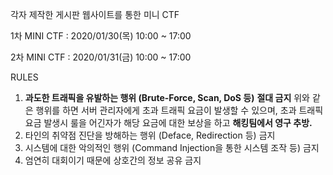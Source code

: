 각자 제작한 게시판 웹사이트를 통한 미니 CTF

1차 MINI CTF : 2020/01/30(목) 10:00 ~ 17:00

2차 MINI CTF : 2020/01/31(금) 10:00 ~ 17:00

RULES

1. **과도한 트래픽을 유발하는 행위 (Brute-Force, Scan, DoS 등)** **절대 금지** 위와 같은 행위를 하면 서버 관리자에게 초과 트래픽 요금이 발생할 수 있으며, 초과 트래픽 요금 발생시 룰을 어긴자가 해당 요금에 대한 보상을 하고 **해킹팀에서 영구 추방.**
2. 타인의 취약점 진단을 방해하는 행위 (Deface, Redirection 등) 금지
3. 시스템에 대한 악의적인 행위 (Command Injection을 통한 시스템 조작 등) 금지
4. 엄연히 대회이기 때문에 상호간의 정보 공유 금지